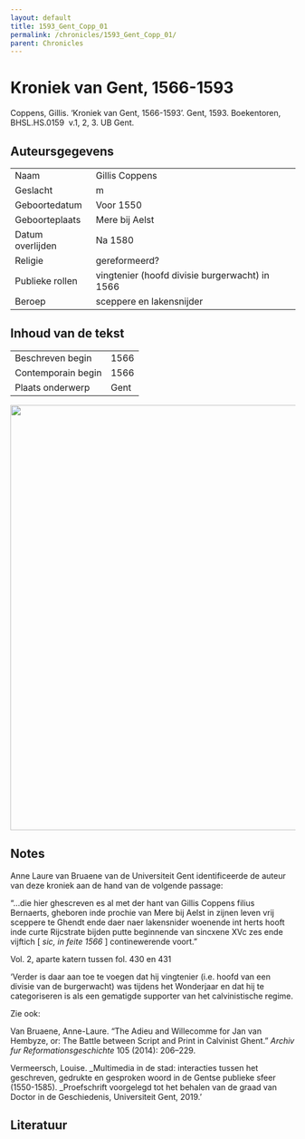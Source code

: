 ```yaml
---
layout: default
title: 1593_Gent_Copp_01
permalink: /chronicles/1593_Gent_Copp_01/
parent: Chronicles
--- 
```



# Kroniek van Gent, 1566-1593 

Coppens, Gillis. ‘Kroniek van Gent, 1566-1593’. Gent, 1593. Boekentoren, BHSL.HS.0159  v.1, 2, 3. UB Gent. 

## Auteursgegevens 

| | | 
| --------------- | --------------- | 
| Naam | Gillis Coppens | 
| Geslacht | m | 
| Geboortedatum | Voor 1550 | 
| Geboorteplaats | Mere bij Aelst | 
| Datum overlijden | Na 1580 | 
| Religie | gereformeerd? | 
| Publieke rollen | vingtenier (hoofd divisie burgerwacht) in 1566 | 
| Beroep | sceppere en lakensnijder | 

## Inhoud van de tekst 

| | | 
| --------------- | --------------- | 
| Beschreven begin | 1566 | 
| Contemporain begin | 1566 | 
| Plaats onderwerp | Gent | 

[<img src="..\..\barplots_chronicles\1593_Gent_Copp_01.jpg" width="750"/>](..\..\barplots_chronicles\1593_Gent_Copp_01.jpg) 

## Notes 

Anne Laure van Bruaene van de Universiteit Gent identificeerde de auteur van
deze kroniek aan de hand van de volgende passage:  

“…die hier ghescreven es al met der hant van Gillis Coppens filius Bernaerts,
gheboren inde prochie van Mere bij Aelst in zijnen leven vrij sceppere te
Ghendt ende daer naer lakensnider woenende int herts hooft inde curte
Rijcstrate bijden putte beginnende van sincxene XVc zes ende vijftich [ _sic,
in feite 1566_ ] continewerende voort.”

Vol. 2, aparte katern tussen fol. 430 en 431

‘Verder is daar aan toe te voegen dat hij vingtenier (i.e. hoofd van een
divisie van de burgerwacht) was tijdens het Wonderjaar en dat hij te
categoriseren is als een gematigde supporter van het calvinistische regime.

Zie ook:

Van Bruaene, Anne-Laure. “The Adieu and Willecomme for Jan van Hembyze, or:
The Battle between Script and Print in Calvinist Ghent.”  _Archiv fur
Reformationsgeschichte_  105 (2014): 206–229.

Vermeersch, Louise.  _Multimedia in de stad: interacties tussen het
geschreven, gedrukte en gesproken woord in de Gentse publieke sfeer
(1550-1585).  _Proefschrift voorgelegd tot het behalen van de graad van Doctor
in de Geschiedenis, Universiteit Gent, 2019.’



## Literatuur 

